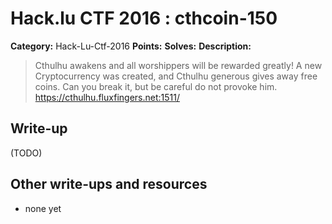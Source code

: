 # Hack.lu CTF 2016 : cthcoin-150

**Category:** Hack-Lu-Ctf-2016
**Points:** 
**Solves:** 
**Description:**

> Cthulhu awakens and all worshippers will be rewarded greatly! A new Cryptocurrency was created, and Cthulhu generous gives away free coins. Can you break it, but be careful do not provoke him. <https://cthulhu.fluxfingers.net:1511/>


## Write-up

(TODO)

## Other write-ups and resources

* none yet
